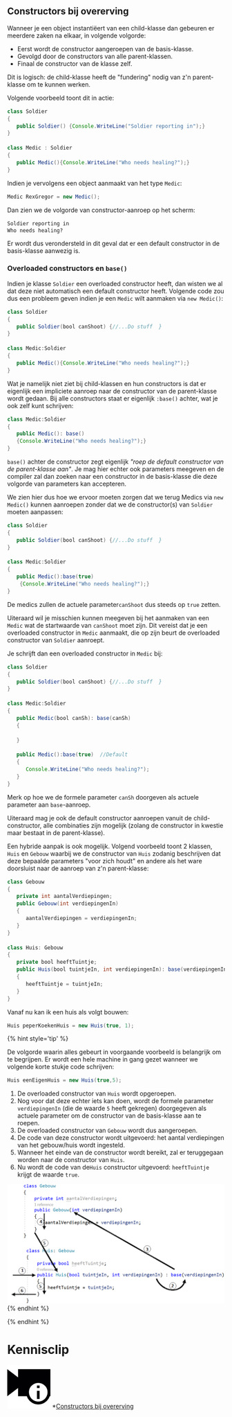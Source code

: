 ## Constructors bij overerving

Wanneer je een object instantiëert van een child-klasse dan gebeuren er meerdere zaken na elkaar, in volgende volgorde:

* Eerst wordt de constructor aangeroepen van de basis-klasse.
* Gevolgd door de constructors van alle parent-klassen.
* Finaal de constructor van de klasse zelf.

Dit is logisch: de child-klasse heeft de "fundering" nodig van z'n parent-klasse om te kunnen werken.  

Volgende voorbeeld toont dit in actie:

```java
class Soldier
{
   public Soldier() {Console.WriteLine("Soldier reporting in");}
}

class Medic : Soldier
{
   public Medic(){Console.WriteLine("Who needs healing?");}
}
```

Indien je vervolgens een object aanmaakt van het type ``Medic``:

```java
Medic RexGregor = new Medic();
```

Dan zien we de volgorde van constructor-aanroep op het scherm:

<!---{line-numbers:false}--->
```text
Soldier reporting in
Who needs healing?
```

Er wordt dus verondersteld in dit geval dat er een default constructor in de basis-klasse aanwezig is.

### Overloaded constructors en ``base()``

Indien je klasse ``Soldier`` een overloaded constructor heeft, dan wisten we al dat deze niet automatisch een default constructor heeft. Volgende code zou dus een probleem geven indien je een ``Medic`` wilt aanmaken via ``new Medic()``:
```java
class Soldier
{
   public Soldier(bool canShoot) {//...Do stuff  }
}

class Medic:Soldier
{
   public Medic(){Console.WriteLine("Who needs healing?");}
}
```

Wat je namelijk niet ziet bij child-klassen en hun constructors is dat er eigenlijk een impliciete aanroep naar de constructor van de parent-klasse wordt gedaan. Bij alle constructors staat er eigenlijk ``:base()`` achter, wat je ook zelf kunt schrijven:
```java
class Medic:Soldier
{
   public Medic(): base()
   {Console.WriteLine("Who needs healing?");}
}
```

``base()`` achter de constructor zegt  eigenlijk *"roep de default constructor van de parent-klasse aan"*. Je mag hier echter ook parameters meegeven en de compiler zal dan zoeken naar een constructor in de basis-klasse die deze volgorde van parameters kan accepteren.

We zien hier dus hoe we ervoor moeten zorgen dat we terug Medics via ``new Medic()`` kunnen aanroepen zonder dat we de constructor(s) van ``Soldier`` moeten aanpassen:
```java
class Soldier
{
   public Soldier(bool canShoot) {//...Do stuff  }
}

class Medic:Soldier
{
   public Medic():base(true)
    {Console.WriteLine("Who needs healing?");}
}
```

De medics zullen de actuele parameter``canShoot`` dus steeds op ``true`` zetten.

Uiteraard wil je misschien kunnen meegeven bij het aanmaken van een ``Medic`` wat de startwaarde van ``canShoot`` moet zijn. Dit vereist dat je een overloaded constructor in ``Medic`` aanmaakt, die op zijn beurt de overloaded constructor van ``Soldier`` aanroept. 

Je schrijft dan een overloaded constructor in ``Medic`` bij:

```java
class Soldier
{
   public Soldier(bool canShoot) {//...Do stuff  }
}

class Medic:Soldier
{
   public Medic(bool canSh): base(canSh)
   {

   } 

   public Medic():base(true)  //Default
   {
      Console.WriteLine("Who needs healing?");
   }
}
```

Merk op hoe we de formele parameter ``canSh`` doorgeven als actuele parameter aan ``base``-aanroep.

Uiteraard mag je ook de default constructor aanroepen vanuit de child-constructor, alle combinaties zijn mogelijk (zolang de constructor in kwestie maar bestaat in de parent-klasse).

Een hybride aanpak is ook mogelijk. Volgend voorbeeld toont 2 klassen, ``Huis`` en ``Gebouw`` waarbij we de constructor van ``Huis`` zodanig beschrijven dat deze bepaalde parameters "voor zich houdt" en andere als het ware doorsluist naar de aanroep van z'n parent-klasse:

```java
class Gebouw
{
   private int aantalVerdiepingen;
   public Gebouw(int verdiepingenIn)
   {
      aantalVerdiepingen = verdiepingenIn;
   }
}

class Huis: Gebouw
{
   private bool heeftTuintje;
   public Huis(bool tuintjeIn, int verdiepingenIn): base(verdiepingenIn)
   {
      heeftTuintje = tuintjeIn;
   }
}
```
Vanaf nu kan ik een huis als volgt bouwen:
```java
Huis peperKoekenHuis = new Huis(true, 1);
```

{% hint style='tip' %}

De volgorde waarin alles gebeurt in voorgaande voorbeeld is belangrijk om te begrijpen. Er wordt een hele machine in gang gezet wanneer we volgende korte stukje code schrijven:

```java
Huis eenEigenHuis = new Huis(true,5);
```

1. De overloaded constructor van ``Huis`` wordt opgeroepen.
2. Nog voor dat deze echter iets kan doen, wordt de formele parameter ``verdiepingenIn`` (die de waarde ``5`` heeft gekregen) doorgegeven als actuele parameter om de constructor van de basis-klasse aan te roepen.
3. De overloaded constructor van ``Gebouw`` wordt dus aangeroepen.
4. De code van deze constructor wordt uitgevoerd: het aantal verdiepingen van het gebouw/huis wordt ingesteld.
5. Wanneer het einde van de constructor wordt bereikt, zal er teruggegaan worden naar de constructor van ``Huis``.
6. Nu wordt de code van de``Huis`` constructor uitgevoerd: ``heeftTuintje`` krijgt de waarde ``true``.

![](../assets/7_overerving/constflow.png)
{% endhint %}


<!---{/aside}--->
<!---NOBOOKSTART--->
{% endhint %}
<!---NOBOOKEND--->


<!---NOBOOKSTART--->
# Kennisclip
![](../assets/infoclip.png)
*[Constructors bij overerving](https://ap.cloud.panopto.eu/Panopto/Pages/Viewer.aspx?id=a83a530e-11ff-47eb-b4cf-ab7c00b75401)
<!---NOBOOKEND--->